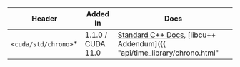 | Header                                         | Added In          | Docs |
|------------------------------------------------|-------------------|------|
| `<cuda/std/chrono>`*                           | 1.1.0 / CUDA 11.0 | [Standard C++ Docs](https://en.cppreference.com/w/cpp/header/chrono), [libcu++ Addendum]({{ "api/time_library/chrono.html" | relative_url }})|
